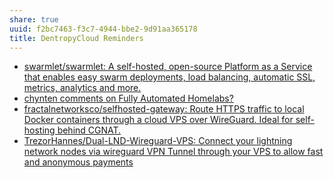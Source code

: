 ```yaml
---
share: true
uuid: f2bc7463-f3c7-4944-bbe2-9d91aa365178
title: DentropyCloud Reminders
---
```

* [swarmlet/swarmlet: A self-hosted, open-source Platform as a Service that enables easy swarm deployments, load balancing, automatic SSL, metrics, analytics and more.](https://github.com/swarmlet/swarmlet)
* [chynten comments on Fully Automated Homelabs?](https://old.reddit.com/r/selfhosted/comments/zdmese/fully_automated_homelabs/iz28gcd/)
* [fractalnetworksco/selfhosted-gateway: Route HTTPS traffic to local Docker containers through a cloud VPS over WireGuard. Ideal for self-hosting behind CGNAT.](https://github.com/fractalnetworksco/selfhosted-gateway)
* [TrezorHannes/Dual-LND-Wireguard-VPS: Connect your lightning network nodes via wireguard VPN Tunnel through your VPS to allow fast and anonymous payments](https://github.com/TrezorHannes/Dual-LND-Wireguard-VPS)